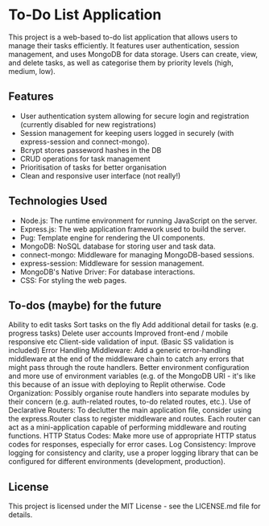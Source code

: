 # To-Do List Application

This project is a web-based to-do list application that allows users to manage their tasks efficiently. It features user authentication, session management, and uses MongoDB for data storage. Users can create, view, and delete tasks, as well as categorise them by priority levels (high, medium, low).

## Features

- User authentication system allowing for secure login and registration (currently disabled for new registrations)
- Session management for keeping users logged in securely (with express-session and connect-mongo).
- Bcrypt stores passeword hashes in the DB 
- CRUD operations for task management
- Prioritisation of tasks for better organisation
- Clean and responsive user interface (not really!)

## Technologies Used

- Node.js: The runtime environment for running JavaScript on the server.
- Express.js: The web application framework used to build the server.
- Pug: Template engine for rendering the UI components.
- MongoDB: NoSQL database for storing user and task data.
- connect-mongo: Middleware for managing MongoDB-based sessions.
- express-session: Middleware for session management.
- MongoDB's Native Driver: For database interactions.
- CSS: For styling the web pages.

## To-dos (maybe) for the future

Ability to edit tasks
Sort tasks on the fly
Add additional detail for tasks (e.g. progress tasks)
Delete user accounts
Improved front-end / mobile responsive etc
Client-side validation of input. (Basic SS validation is included)
Error Handling Middleware: Add a generic error-handling middleware at the end of the middleware chain to catch any errors that might pass through the route handlers.
Better environment configuration and more use of environment variables (e.g. of the MongoDB URI - it's like this because of an issue with deploying to Replit otherwise. 
Code Organization: Possibly organise route handlers into separate modules by their concern (e.g. auth-related routes, to-do related routes, etc.).
Use of Declarative Routers: To declutter the main application file, consider using the express.Router class to register middleware and routes. Each router can act as a mini-application capable of performing middleware and routing functions.
HTTP Status Codes: Make more use of appropriate HTTP status codes for responses, especially for error cases.
Log Consistency: Improve logging for consistency and clarity, use a proper logging library that can be configured for different environments (development, production).

## License

This project is licensed under the MIT License - see the LICENSE.md file for details.
